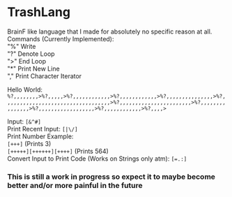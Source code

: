 # TrashLang
BrainF like language that I made for absolutely no specific reason at all.  
Commands (Currently Implemented):  
"%" Write  
"?" Denote Loop   
">" End Loop  
"*" Print New Line  
"," Print Character Iterator

Hello World: `%?,,,,,,,,>%?,,,,,>%?,,,,,,,,,,,,>%?,,,,,,,,,,,,>%?,,,,,,,,,,,,,,,>%?,,,,,,,,,,,,,,,,,,,,,,,,,,,,,,,,,,>%?,,,,,,,,,,,,,,,,,,,,,,,>%?,,,,,,,,,,,,,,,>%?,,,,,,,,,,,,,,,,,,>%?,,,,,,,,,,,,>%?,,,,>`    

Input: `[&^#]`    
Print Recent Input: `[|\/]`  
Print Number Example:  
`[+++]` (Prints 3)  
`[+++++][++++++][++++]` (Prints 564)  
Convert Input to Print Code (Works on Strings only atm): `[=.:]`  
### This is still a work in progress so expect it to maybe become better and/or more painful in the future

